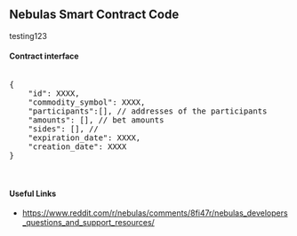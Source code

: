 Nebulas Smart Contract Code
---
testing123


#### Contract interface

<pre>

{
    "id": XXXX,
    "commodity_symbol": XXXX,
    "participants":[], // addresses of the participants
    "amounts": [], // bet amounts
    "sides": [], // 
    "expiration_date": XXXX,
    "creation_date": XXXX
}


</pre>

#### Useful Links

* https://www.reddit.com/r/nebulas/comments/8fi47r/nebulas_developers_questions_and_support_resources/